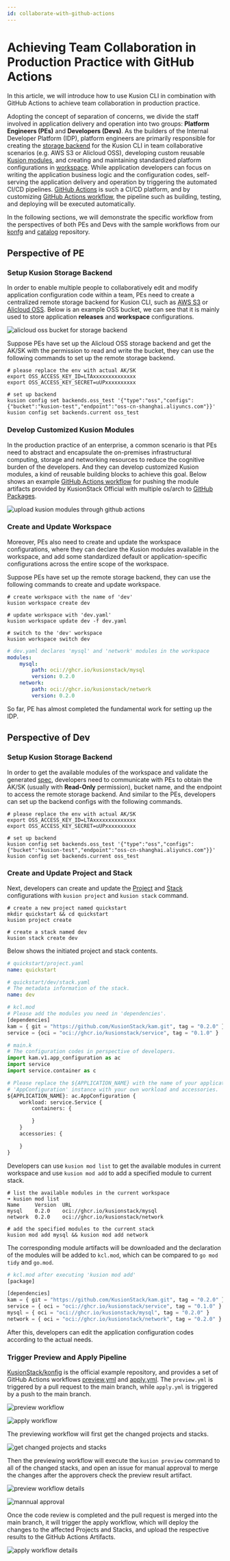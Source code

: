 ```yaml
---
id: collaborate-with-github-actions
---
```


# Achieving Team Collaboration in Production Practice with GitHub Actions

In this article, we will introduce how to use Kusion CLI in combination with GitHub Actions to achieve team collaboration in production practice. 

Adopting the concept of separation of concerns, we divide the staff involved in application delivery and operation into two groups: **Platform Engineers (PEs)** and **Developers (Devs)**. As the builders of the Internal Developer Platform (IDP), platform engineers are primarily responsible for creating the [storage backend](../../../3-concepts/7-backend/1-overview.md) for the Kusion CLI in team collaborative scenarios (e.g. AWS S3 or Alicloud OSS), developing custom reusable [Kusion modules](../../../3-concepts/3-module/1-overview.md), and creating and maintaining standardized platform configurations in [workspace](../../../3-concepts/4-workspace/1-overview.md). While application developers can focus on writing the application business logic and the configuration codes, self-serving the application delivery and operation by triggering the automated CI/CD pipelines. [GitHub Actions](https://github.com/features/actions) is such a CI/CD platform, and by customizing [GitHub Actions workflow](https://docs.github.com/en/actions/using-workflows), the pipeline such as building, testing, and deploying will be executed automatically. 

In the following sections, we will demonstrate the specific workflow from the perspectives of both PEs and Devs with the sample workflows from our [konfg](https://github.com/KusionStack/konfig) and [catalog](https://github.com/KusionStack/catalog) repository. 

## Perspective of PE

### Setup Kusion Storage Backend

In order to enable multiple people to collaboratively edit and modify application configuration code within a team, PEs need to create a centralized remote storage backend for Kusion CLI, such as [AWS S3](https://aws.amazon.com/pm/serv-s3/) or [Alicloud OSS](https://www.alibabacloud.com/en/product/object-storage-service). Below is an example OSS bucket, we can see that it is mainly used to store application **releases** and **workspace** configurations. 

![alicloud oss bucket for storage backend](/img/docs/user_docs/guides/github-actions/alicloud_oss_storage_backend.png)

Suppose PEs have set up the Alicloud OSS storage backend and get the AK/SK with the permission to read and write the bucket, they can use the following commands to set up the remote storage backend. 

```shell
# please replace the env with actual AK/SK
export OSS_ACCESS_KEY_ID=LTAxxxxxxxxxxxxxx
export OSS_ACCESS_KEY_SECRET=uUPxxxxxxxxxx

# set up backend
kusion config set backends.oss_test '{"type":"oss","configs":{"bucket":"kusion-test","endpoint":"oss-cn-shanghai.aliyuncs.com"}}'
kusion config set backends.current oss_test
```

### Develop Customized Kusion Modules

In the production practice of an enterprise, a common scenario is that PEs need to abstract and encapsulate the on-premises infrastructural computing, storage and networking resources to reduce the cognitive burden of the developers. And they can develop customized Kusion modules, a kind of reusable building blocks to achieve this goal. Below shows an example [GitHub Actions workflow](https://github.com/KusionStack/catalog/actions/runs/9398478367/job/25883893076) for pushing the module artifacts provided by KusionStack Official with multiple os/arch to [GitHub Packages](https://github.com/features/packages).

![upload kusion modules through github actions](/img/docs/user_docs/guides/github-actions/upload_modules.png)

### Create and Update Workspace

Moreover, PEs also need to create and update the workspace configurations, where they can declare the Kusion modules available in the workspace, and add some standardized default or application-specific configurations across the entire scope of the workspace. 

Suppose PEs have set up the remote storage backend, they can use the following commands to create and update workspace. 

```shell
# create workspace with the name of 'dev'
kusion workspace create dev

# update workspace with 'dev.yaml'
kusion workspace update dev -f dev.yaml

# switch to the 'dev' workspace
kusion workspace switch dev
```

```yaml
# dev.yaml declares 'mysql' and 'network' modules in the workspace
modules:
    mysql:
        path: oci://ghcr.io/kusionstack/mysql
        version: 0.2.0
    network:
        path: oci://ghcr.io/kusionstack/network
        version: 0.2.0
```

So far, PE has almost completed the fundamental work for setting up the IDP. 

## Perspective of Dev

### Setup Kusion Storage Backend

In order to get the available modules of the workspace and validate the generated [spec](../../../3-concepts/6-spec.md), developers need to communicate with PEs to obtain the AK/SK (usually with **Read-Only** permission), bucket name, and the endpoint to access the remote storage backend. And similar to the PEs, developers can set up the backend configs with the following commands. 

```shell
# please replace the env with actual AK/SK
export OSS_ACCESS_KEY_ID=LTAxxxxxxxxxxxxxx
export OSS_ACCESS_KEY_SECRET=uUPxxxxxxxxxx

# set up backend
kusion config set backends.oss_test '{"type":"oss","configs":{"bucket":"kusion-test","endpoint":"oss-cn-shanghai.aliyuncs.com"}}'
kusion config set backends.current oss_test
```

### Create and Update Project and Stack

Next, developers can create and update the [Project](../../../3-concepts/1-project/1-overview.md) and [Stack](../../../3-concepts/2-stack/1-overview.md) configurations with `kusion project` and `kusion stack` command. 

```shell
# create a new project named quickstart
mkdir quickstart && cd quickstart
kusion project create

# create a stack named dev
kusion stack create dev
```

Below shows the initiated project and stack contents. 

```yaml
# quickstart/project.yaml
name: quickstart
```

```yaml
# quickstart/dev/stack.yaml
# The metadata information of the stack.
name: dev
```

```python
# kcl.mod
# Please add the modules you need in 'dependencies'.
[dependencies]
kam = { git = "https://github.com/KusionStack/kam.git", tag = "0.2.0" }
service = {oci = "oci://ghcr.io/kusionstack/service", tag = "0.1.0" }
```

```python
# main.k
# The configuration codes in perspective of developers.
import kam.v1.app_configuration as ac
import service
import service.container as c

# Please replace the ${APPLICATION_NAME} with the name of your application, and complete the
# 'AppConfiguration' instance with your own workload and accessories.
${APPLICATION_NAME}: ac.AppConfiguration {
	workload: service.Service {
		containers: {

		}
	}
	accessories: {

	}
}
```

Developers can use `kusion mod list` to get the available modules in current workspace and use `kusion mod add` to add a specified module to current stack. 

```shell
# list the available modules in the current workspace
➜ kusion mod list
Name     Version  URL
mysql    0.2.0    oci://ghcr.io/kusionstack/mysql
network  0.2.0    oci://ghcr.io/kusionstack/network
```

```shell
# add the specified modules to the current stack
kusion mod add mysql && kusion mod add network
```

The corresponding module artifacts will be downloaded and the declaration of the modules will be added to `kcl.mod`, which can be compared to `go mod tidy` and `go.mod`. 

```python
# kcl.mod after executing 'kusion mod add'
[package]

[dependencies]
kam = { git = "https://github.com/KusionStack/kam.git", tag = "0.2.0" }
service = { oci = "oci://ghcr.io/kusionstack/service", tag = "0.1.0" }
mysql = { oci = "oci://ghcr.io/kusionstack/mysql", tag = "0.2.0" }
network = { oci = "oci://ghcr.io/kusionstack/network", tag = "0.2.0" }
```

After this, developers can edit the application configuration codes according to the actual needs. 

### Trigger Preview and Apply Pipeline

[KusionStack/konfig](https://github.com/KusionStack/konfig) is the official example repository, and provides a set of GitHub Actions workflows [preview.yml](https://github.com/KusionStack/konfig/blob/main/.github/workflows/preview.yml) and [apply.yml](https://github.com/KusionStack/konfig/blob/main/.github/workflows/apply.yml). The `preview.yml` is triggered by a pull request to the main branch, while `apply.yml` is triggered by a push to the main branch. 

![preview workflow](/img/docs/user_docs/guides/github-actions/github_actions_preview.png)

![apply workflow](/img/docs/user_docs/guides/github-actions/github_actions_apply.png)

The previewing workflow will first get the changed projects and stacks. 

![get changed projects and stacks](/img/docs/user_docs/guides/github-actions/github_actions_get_changed_projects_stacks.png)

Then the previewing workflow will execute the `kusion preview` command to all of the changed stacks, and open an issue for manual approval to merge the changes after the approvers check the preview result artifact. 

![preview workflow details](/img/docs/user_docs/guides/github-actions/github_actions_preview_details.png)

![mannual approval](/img/docs/user_docs/guides/github-actions/github_actions_mannual_approval.png)

Once the code review is completed and the pull request is merged into the main branch, it will trigger the apply workflow, which will deploy the changes to the affected Projects and Stacks, and upload the respective results to the GitHub Actions Artifacts.

![apply workflow details](/img/docs/user_docs/guides/github-actions/github_actions_apply_details.png)